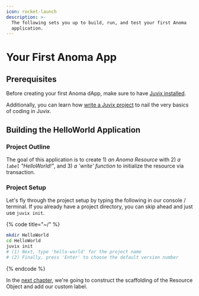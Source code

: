 ```yaml
---
icon: rocket-launch
description: >-
  The following sets you up to build, run, and test your first Anoma
  application.
---
```


# Your First Anoma App

## Prerequisites

Before creating your first Anoma dApp, make sure to have [Juvix installed](../../further-resources/juvix/install-juvix.md).

Additionally, you can learn how [write a Juvix project](../../further-resources/juvix/write-a-juvix-project.md) to nail the very basics of coding in Juvix.

## Building the HelloWorld Application

### Project Outline

The goal of this application is to create 1) _an Anoma Resource_ with 2) _a `label` "HelloWorld!"_, and 3) _a 'write' function_ to initialize the resource via transaction.

### Project Setup

Let's fly through the project setup by typing the following in our console / terminal. If you already have a project directory, you can skip ahead and just use `juvix init`.

{% code title="~/" %}
```bash
mkdir HelloWorld
cd HelloWorld
juvix init
# (1) Next, type 'hello-world' for the project name
# (2) Finally, press 'Enter' to choose the default version number
```
{% endcode %}

In the [next chapter,](define-a-resource.md) we're going to construct the scaffolding of the Resource Object and add our custom label.
